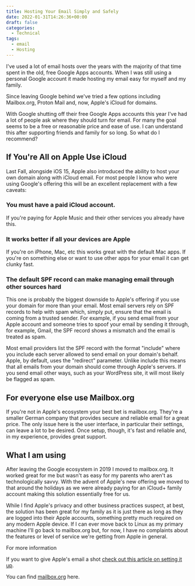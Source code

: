 ```yaml
---
title: Hosting Your Email Simply and Safely
date: 2022-01-31T14:26:36+00:00
draft: false
categories:
  - Technical
tags:
  - email
  - Hosting
---
```


I've used a lot of email hosts over the years with the majority of that time spent in the old, free Google Apps accounts. When I was still using a personal Google account it made hosting my email easy for myself and my family.

Since leaving Google behind we've tried a few options including Mailbox.org, Proton Mail and, now, Apple's iCloud for domains.

With Google shutting off their free Google Apps accounts this year I've had a lot of people ask where they should turn for email. For many the goal seems to be a free or reasonable price and ease of use. I can understand this after supporting friends and family for so long. So what do I recommend?

## If You're All on Apple Use iCloud

Last Fall, alongside iOS 15, Apple also introduced the ability to host your own domain along with iCloud email. For most people I know who were using Google's offering this will be an excellent replacement with a few caveats:

### You must have a paid iCloud account.

If you're paying for Apple Music and their other services you already have this.

### It works better if all your devices are Apple

If you're on iPhone, Mac, etc this works great with the default Mac apps. If you're on something else or want to use other apps for your email it can get clunky fast.

### The default SPF record can make managing email through other sources hard

This one is probably the biggest downside to Apple's offering if you use your domain for more than your email. Most email servers rely on SPF records to help with spam which, simply put, ensure that the email is coming from a trusted sender. For example, if you send email from your Apple account and someone tries to spoof your email by sending it through, for example, Gmail, the SPF record shows a mismatch and the email is treated as spam.

Most email providers list the SPF record with the format "include" where you include each server allowed to send email on your domain's behalf. Apple, by default, uses the "redirect" parameter. Unlike include this means that all emails from your domain should come through Apple's servers. If you send email other ways, such as your WordPress site, it will most likely be flagged as spam.

## For everyone else use Mailbox.org

If you're not in Apple's ecosystem your best bet is mailbox.org. They're a smaller German company that provides secure and reliable email for a great price. The only issue here is the user interface, in particular their settings, can leave a lot to be desired. Once setup, though, it's fast and reliable and, in my experience, provides great support.

## What I am using

After leaving the Google ecosystem in 2019 I moved to mailbox.org. It worked great for me but wasn't as easy for my parents who aren't as technologically savvy. With the advent of Apple's new offering we moved to that around the holidays as we were already paying for an iCloud+ family account making this solution essentially free for us.

While I find Apple's privacy and other business practices suspect, at best, the solution has been great for my family as it is just there as long as they are logged into their Apple accounts, something pretty much required on any modern Apple device. If I can ever move back to Linux as my primary machine I'll go back to mailbox.org but, for now, I have no complaints about the features or level of service we're getting from Apple in general.

For more information

If you want to give Apple's email a shot [check out this article on setting it up][1].

You can find [mailbox.org][2] here.

 [1]: https://support.apple.com/en-us/HT212514
 [2]: https://mailbox.org/en/